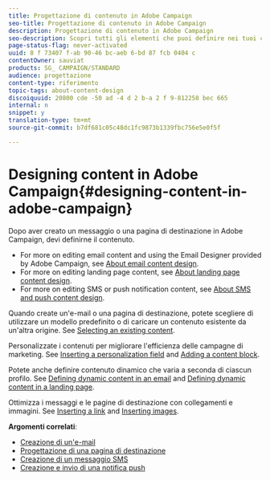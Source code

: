 ```yaml
---
title: Progettazione di contenuto in Adobe Campaign
seo-title: Progettazione di contenuto in Adobe Campaign
description: Progettazione di contenuto in Adobe Campaign
seo-description: Scopri tutti gli elementi che puoi definire nei tuoi contenuti con Adobe Campaign.
page-status-flag: never-activated
uuid: 8 f 73407 f-ab 90-46 bc-aeb 6-bd 87 fcb 0404 c
contentOwner: sauviat
products: SG_ CAMPAIGN/STANDARD
audience: progettazione
content-type: riferimento
topic-tags: about-content-design
discoiquuid: 20800 cde -50 ad -4 d 2 b-a 2 f 9-812258 bec 665
internal: n
snippet: y
translation-type: tm+mt
source-git-commit: b7df681c05c48dc1fc9873b1339fbc756e5e0f5f

---
```



# Designing content in Adobe Campaign{#designing-content-in-adobe-campaign}

Dopo aver creato un messaggio o una pagina di destinazione in Adobe Campaign, devi definirne il contenuto.

* For more on editing email content and using the Email Designer provided by Adobe Campaign, see [About email content design](../../designing/using/about-email-content-design.md).
* For more on editing landing page content, see [About landing page content design](../../designing/using/about-landing-page-content-design.md).
* For more on editing SMS or push notification content, see [About SMS and push content design](../../designing/using/about-sms-and-push-content-design.md).

Quando create un'e-mail o una pagina di destinazione, potete scegliere di utilizzare un modello predefinito o di caricare un contenuto esistente da un'altra origine. See [Selecting an existing content](../../designing/using/selecting-an-existing-content.md).

Personalizzate i contenuti per migliorare l'efficienza delle campagne di marketing. See [Inserting a personalization field](../../designing/using/inserting-a-personalization-field.md) and [Adding a content block](../../designing/using/adding-a-content-block.md).

Potete anche definire contenuto dinamico che varia a seconda di ciascun profilo. See [Defining dynamic content in an email](../../designing/using/defining-dynamic-content-in-an-email.md) and [Defining dynamic content in a landing page](../../designing/using/defining-dynamic-content-in-a-landing-page.md).

Ottimizza i messaggi e le pagine di destinazione con collegamenti e immagini. See [Inserting a link](../../designing/using/inserting-a-link.md) and [Inserting images](../../designing/using/inserting-images.md).

**Argomenti correlati**:

* [Creazione di un'e-mail](../../channels/using/creating-an-email.md)
* [Progettazione di una pagina di destinazione](../../channels/using/designing-a-landing-page.md)
* [Creazione di un messaggio SMS](../../channels/using/creating-an-sms-message.md)
* [Creazione e invio di una notifica push](../../channels/using/preparing-and-sending-a-push-notification.md)

